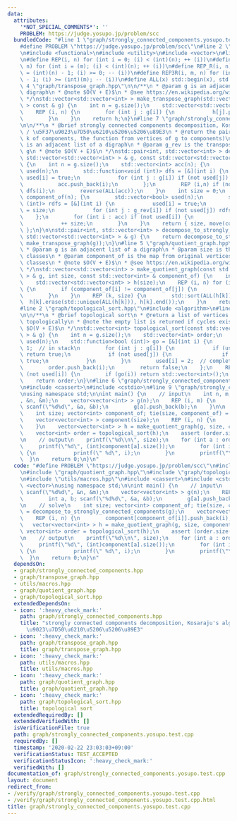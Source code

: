```yaml
---
data:
  attributes:
    '*NOT_SPECIAL_COMMENTS*': ''
    PROBLEM: https://judge.yosupo.jp/problem/scc
  bundledCode: "#line 1 \"graph/strongly_connected_components.yosupo.test.cpp\"\n\
    #define PROBLEM \"https://judge.yosupo.jp/problem/scc\"\n#line 2 \"graph/strongly_connected_components.hpp\"\
    \n#include <functional>\n#include <utility>\n#include <vector>\n#line 2 \"utils/macros.hpp\"\
    \n#define REP(i, n) for (int i = 0; (i) < (int)(n); ++ (i))\n#define REP3(i, m,\
    \ n) for (int i = (m); (i) < (int)(n); ++ (i))\n#define REP_R(i, n) for (int i\
    \ = (int)(n) - 1; (i) >= 0; -- (i))\n#define REP3R(i, m, n) for (int i = (int)(n)\
    \ - 1; (i) >= (int)(m); -- (i))\n#define ALL(x) std::begin(x), std::end(x)\n#line\
    \ 4 \"graph/transpose_graph.hpp\"\n\n/**\n * @param g is an adjacent list of a\
    \ digraph\n * @note $O(V + E)$\n * @see https://en.wikipedia.org/wiki/Transpose_graph\n\
    \ */\nstd::vector<std::vector<int> > make_transpose_graph(std::vector<std::vector<int>\
    \ > const & g) {\n    int n = g.size();\n    std::vector<std::vector<int> > h(n);\n\
    \    REP (i, n) {\n        for (int j : g[i]) {\n            h[j].push_back(i);\n\
    \        }\n    }\n    return h;\n}\n#line 7 \"graph/strongly_connected_components.hpp\"\
    \n\n/**\n * @brief strongly connected components decomposition, Kosaraju's algorithm\
    \ / \u5F37\u9023\u7D50\u6210\u5206\u5206\u89E3\n * @return the pair (the number\
    \ k of components, the function from vertices of g to components)\n * @param g\
    \ is an adjacent list of a digraph\n * @param g_rev is the transpose graph of\
    \ g\n * @note $O(V + E)$\n */\nstd::pair<int, std::vector<int> > decompose_to_strongly_connected_components(const\
    \ std::vector<std::vector<int> > & g, const std::vector<std::vector<int> > & g_rev)\
    \ {\n    int n = g.size();\n    std::vector<int> acc(n); {\n        std::vector<bool>\
    \ used(n);\n        std::function<void (int)> dfs = [&](int i) {\n           \
    \ used[i] = true;\n            for (int j : g[i]) if (not used[j]) dfs(j);\n \
    \           acc.push_back(i);\n        };\n        REP (i,n) if (not used[i])\
    \ dfs(i);\n        reverse(ALL(acc));\n    }\n    int size = 0;\n    std::vector<int>\
    \ component_of(n); {\n        std::vector<bool> used(n);\n        std::function<void\
    \ (int)> rdfs = [&](int i) {\n            used[i] = true;\n            component_of[i]\
    \ = size;\n            for (int j : g_rev[i]) if (not used[j]) rdfs(j);\n    \
    \    };\n        for (int i : acc) if (not used[i]) {\n            rdfs(i);\n\
    \            ++ size;\n        }\n    }\n    return { size, move(component_of)\
    \ };\n}\n\nstd::pair<int, std::vector<int> > decompose_to_strongly_connected_components(const\
    \ std::vector<std::vector<int> > & g) {\n    return decompose_to_strongly_connected_components(g,\
    \ make_transpose_graph(g));\n}\n#line 5 \"graph/quotient_graph.hpp\"\n\n/**\n\
    \ * @param g is an adjacent list of a digraph\n * @param size is the size of equivalence\
    \ classes\n * @param component_of is the map from original vertices to equivalence\
    \ classes\n * @note $O(V + E)$\n * @see https://en.wikipedia.org/wiki/Quotient_graph\n\
    \ */\nstd::vector<std::vector<int> > make_quotient_graph(const std::vector<std::vector<int>\
    \ > & g, int size, const std::vector<int> & component_of) {\n    int n = g.size();\n\
    \    std::vector<std::vector<int> > h(size);\n    REP (i, n) for (int j : g[i])\
    \ {\n        if (component_of[i] != component_of[j]) {\n            h[component_of[i]].push_back(component_of[j]);\n\
    \        }\n    }\n    REP (k, size) {\n        std::sort(ALL(h[k]));\n      \
    \  h[k].erase(std::unique(ALL(h[k])), h[k].end());\n    }\n    return h;\n}\n\
    #line 2 \"graph/topological_sort.hpp\"\n#include <algorithm>\n#line 6 \"graph/topological_sort.hpp\"\
    \n\n/**\n * @brief topological sort\n * @return a list of vertices which sorted\
    \ topologically\n * @note the empty list is returned if cycles exist\n * @note\
    \ $O(V + E)$\n */\nstd::vector<int> topological_sort(const std::vector<std::vector<int>\
    \ > & g) {\n    int n = g.size();\n    std::vector<int> order;\n    std::vector<char>\
    \ used(n);\n    std::function<bool (int)> go = [&](int i) {\n        used[i] =\
    \ 1;  // in stack\n        for (int j : g[i]) {\n            if (used[j] == 1)\
    \ return true;\n            if (not used[j]) {\n                if (go(j)) return\
    \ true;\n            }\n        }\n        used[i] = 2;  // completely used\n\
    \        order.push_back(i);\n        return false;\n    };\n    REP (i, n) if\
    \ (not used[i]) {\n        if (go(i)) return std::vector<int>();\n    }\n    std::reverse(ALL(order));\n\
    \    return order;\n}\n#line 6 \"graph/strongly_connected_components.yosupo.test.cpp\"\
    \n#include <cassert>\n#include <cstdio>\n#line 9 \"graph/strongly_connected_components.yosupo.test.cpp\"\
    \nusing namespace std;\n\nint main() {\n    // input\n    int n, m; scanf(\"%d%d\"\
    , &n, &m);\n    vector<vector<int> > g(n);\n    REP (i, m) {\n        int a, b;\
    \ scanf(\"%d%d\", &a, &b);\n        g[a].push_back(b);\n    }\n\n    // solve\n\
    \    int size; vector<int> component_of; tie(size, component_of) = decompose_to_strongly_connected_components(g);\n\
    \    vector<vector<int> > component(size);\n    REP (i, n) {\n        component[component_of[i]].push_back(i);\n\
    \    }\n    vector<vector<int> > h = make_quotient_graph(g, size, component_of);\n\
    \    vector<int> order = topological_sort(h);\n    assert (order.size() == size);\n\
    \n    // output\n    printf(\"%d\\n\", size);\n    for (int a : order) {\n   \
    \     printf(\"%d\", (int)component[a].size());\n        for (int i : component[a])\
    \ {\n            printf(\" %d\", i);\n        }\n        printf(\"\\n\");\n  \
    \  }\n    return 0;\n}\n"
  code: "#define PROBLEM \"https://judge.yosupo.jp/problem/scc\"\n#include \"graph/strongly_connected_components.hpp\"\
    \n#include \"graph/quotient_graph.hpp\"\n#include \"graph/topological_sort.hpp\"\
    \n#include \"utils/macros.hpp\"\n#include <cassert>\n#include <cstdio>\n#include\
    \ <vector>\nusing namespace std;\n\nint main() {\n    // input\n    int n, m;\
    \ scanf(\"%d%d\", &n, &m);\n    vector<vector<int> > g(n);\n    REP (i, m) {\n\
    \        int a, b; scanf(\"%d%d\", &a, &b);\n        g[a].push_back(b);\n    }\n\
    \n    // solve\n    int size; vector<int> component_of; tie(size, component_of)\
    \ = decompose_to_strongly_connected_components(g);\n    vector<vector<int> > component(size);\n\
    \    REP (i, n) {\n        component[component_of[i]].push_back(i);\n    }\n \
    \   vector<vector<int> > h = make_quotient_graph(g, size, component_of);\n   \
    \ vector<int> order = topological_sort(h);\n    assert (order.size() == size);\n\
    \n    // output\n    printf(\"%d\\n\", size);\n    for (int a : order) {\n   \
    \     printf(\"%d\", (int)component[a].size());\n        for (int i : component[a])\
    \ {\n            printf(\" %d\", i);\n        }\n        printf(\"\\n\");\n  \
    \  }\n    return 0;\n}\n"
  dependsOn:
  - graph/strongly_connected_components.hpp
  - graph/transpose_graph.hpp
  - utils/macros.hpp
  - graph/quotient_graph.hpp
  - graph/topological_sort.hpp
  extendedDependsOn:
  - icon: ':heavy_check_mark:'
    path: graph/strongly_connected_components.hpp
    title: "strongly connected components decomposition, Kosaraju's algorithm / \u5F37\
      \u9023\u7D50\u6210\u5206\u5206\u89E3"
  - icon: ':heavy_check_mark:'
    path: graph/transpose_graph.hpp
    title: graph/transpose_graph.hpp
  - icon: ':heavy_check_mark:'
    path: utils/macros.hpp
    title: utils/macros.hpp
  - icon: ':heavy_check_mark:'
    path: graph/quotient_graph.hpp
    title: graph/quotient_graph.hpp
  - icon: ':heavy_check_mark:'
    path: graph/topological_sort.hpp
    title: topological sort
  extendedRequiredBy: []
  extendedVerifiedWith: []
  isVerificationFile: true
  path: graph/strongly_connected_components.yosupo.test.cpp
  requiredBy: []
  timestamp: '2020-02-22 23:03:03+09:00'
  verificationStatus: TEST_ACCEPTED
  verificationStatusIcon: ':heavy_check_mark:'
  verifiedWith: []
documentation_of: graph/strongly_connected_components.yosupo.test.cpp
layout: document
redirect_from:
- /verify/graph/strongly_connected_components.yosupo.test.cpp
- /verify/graph/strongly_connected_components.yosupo.test.cpp.html
title: graph/strongly_connected_components.yosupo.test.cpp
---
```

